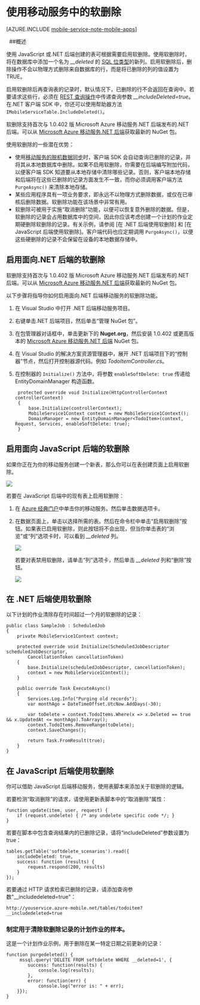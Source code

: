<properties 
	pageTitle="使用移动服务中的软删除（Windows 应用商店）| Microsoft Azure" 
	description="了解如何在你的应用程序中使用 Azure 移动服务软删除功能" 
	documentationCenter="" 
	authors="wesmc7777" 
	manager="dwrede" 
	editor="" 
	services="mobile-services"/>

<tags 
	ms.service="mobile-services" 
	ms.date="12/07/2015"
	wacn.date="01/29/2016"/>

#  使用移动服务中的软删除

[AZURE.INCLUDE [mobile-service-note-mobile-apps](../includes/mobile-services-note-mobile-apps.md)]

&nbsp;
##概述

使用 JavaScript 或.NET 后端创建的表可根据需要启用软删除。使用软删除时，将在数据库中添加一个名为 *__deleted* 的 [SQL 位类型]的新列。启用软删除后，删除操作不会以物理方式删除来自数据库的行，而是将已删除的列的值设置为 TRUE。

启用软删除后再查询表的记录时，默认情况下，已删除的行不会返回在查询中。若要请求这些行，必须在 [REST 查询操作](http://msdn.microsoft.com/zh-cn/library/azure/jj677199.aspx)中传递查询参数 *__includeDeleted=true*。在.NET 客户端 SDK 中，你还可以使用帮助器方法 `IMobileServiceTable.IncludeDeleted()`。

软删除支持首次与 1.0.402 版 Microsoft Azure 移动服务.NET 后端发布的.NET 后端。可以从 [Microsoft Azure 移动服务.NET 后端](http://go.microsoft.com/fwlink/?LinkId=513165)获取最新的 NuGet 包。


使用软删除的一些潜在优势：

* 使用[移动服务的脱机数据同步]时，客户端 SDK 会自动查询已删除的记录，并将其从本地数据库中删除。如果不启用软删除，你需要在后端编写附加代码，以便客户端 SDK 知道要从本地存储中清除哪些记录。否则，客户端本地存储和后端将在这些已删除的记录方面发生不一致，而你必须调用客户端方法 `PurgeAsync()` 来清除本地存储。
* 某些应用程序具有一项业务要求，即永远不以物理方式删除数据，或仅在已审核后删除数据。软删除功能在该场景中非常有用。
* 软删除可被用于实施“取消删除”功能，以便可以恢复意外删除的数据。但是，软删除的记录会占用数据库中的空间，因此你应该考虑创建一个计划的作业定期硬删除软删除的记录。有关示例，请参阅 [在 .NET 后端使用软删除] 和 [在 JavaScript 后端使用软删除]。客户端代码也应定期调用 `PurgeAsync()`，以便这些硬删除的记录不会保留在设备的本地数据存储中。





## 启用面向.NET 后端的软删除

软删除支持首次与 1.0.402 版 Microsoft Azure 移动服务.NET 后端发布的.NET 后端。可以从 [Microsoft Azure 移动服务.NET 后端](http://go.microsoft.com/fwlink/?LinkId=513165)获取最新的 NuGet 包。

以下步骤将指导你如何启用面向.NET 后端移动服务的软删除功能。

1. 在 Visual Studio 中打开 .NET 后端移动服务项目。
2. 右键单击.NET 后端项目，然后单击“管理 NuGet 包”。 
3. 在包管理器对话框中，单击更新下的 **Nuget.org**，然后安装 1.0.402 或更高版本的 [Microsoft Azure 移动服务.NET 后端](http://go.microsoft.com/fwlink/?LinkId=513165) NuGet 包。
3. 在 Visual Studio 的解决方案资源管理器中，展开 .NET 后端项目下的“控制器”节点，然后打开控制器源代码。例如 *TodoItemController.cs*。
4. 在控制器的 `Initialize()` 方法中，将参数 `enableSoftDelete: true` 传递给 EntityDomainManager 构造函数。

        protected override void Initialize(HttpControllerContext controllerContext)
        {
            base.Initialize(controllerContext);
            MobileService1Context context = new MobileService1Context();
            DomainManager = new EntityDomainManager<TodoItem>(context, Request, Services, enableSoftDelete: true);
        }


## 启用面向 JavaScript 后端的软删除

如果你正在为你的移动服务创建一个新表，那么你可以在表创建页面上启用软删除。

![][2]

若要在 JavaScript 后端中的现有表上启用软删除：

1. 在 [Azure 经典门户]中单击你的移动服务。然后单击数据选项卡。
2. 在数据页面上，单击以选择所需的表。然后在命令栏中单击“启用软删除”按钮。如果表已启用软删除，则此按钮将不会出现，但当你单击表的“浏览”或“列”选项卡时，可以看到 *\_\_deleted* 列。

    ![][0]

    若要对表禁用软删除，请单击“列”选项卡，然后单击 *\_\_deleted* 列和“删除”按钮。

    ![][1]

##  <a name="using-with-dotnet"></a>在 .NET 后端使用软删除


以下计划的作业清除存在时间超过一个月的软删除的记录：

    public class SampleJob : ScheduledJob
    {
        private MobileService1Context context;
     
        protected override void Initialize(ScheduledJobDescriptor scheduledJobDescriptor, 
            CancellationToken cancellationToken)
        {
            base.Initialize(scheduledJobDescriptor, cancellationToken);
            context = new MobileService1Context();
        }
     
        public override Task ExecuteAsync()
        {
            Services.Log.Info("Purging old records");
            var monthAgo = DateTimeOffset.UtcNow.AddDays(-30);
     
            var toDelete = context.TodoItems.Where(x => x.Deleted == true && x.UpdatedAt <= monthAgo).ToArray();
            context.TodoItems.RemoveRange(toDelete);
            context.SaveChanges();
     
            return Task.FromResult(true);
        }
    }





## 在 JavaScript 后端使用软删除

你可以借助 JavaScript 后端移动服务，使用表脚本来添加关于软删除的逻辑。

若要检测“取消删除”的请求，请使用更新表脚本中的“取消删除”属性：
    
    function update(item, user, request) {
        if (request.undelete) { /* any undelete specific code */; }
    }
若要在脚本中包含查询结果内的已删除记录，请将“includeDeleted”参数设置为 true：
    
    tables.getTable('softdelete_scenarios').read({
        includeDeleted: true,
        success: function (results) {
            request.respond(200, results)
        }
    });

若要通过 HTTP 请求检索已删除的记录，请添加查询参数"\_\_includedeleted=true"：

    http://youservice.azure-mobile.net/tables/todoitem?__includedeleted=true

###  制定用于清除软删除记录的计划作业的样本。

这是一个计划作业示例，用于删除在某一特定日期之前更新的记录：

    function purgedeleted() {
         mssql.query('DELETE FROM softdelete WHERE __deleted=1', {
            success: function(results) {
                console.log(results);
            },
            error: function(err) {
                console.log("error is: " + err);
        }});
    }







<!-- Images -->

[0]: ./media/mobile-services-using-soft-delete/enable-soft-delete-button.png
[1]: ./media/mobile-services-using-soft-delete/disable-soft-delete.png
[2]: ./media/mobile-services-using-soft-delete/enable-soft-delete-new-table.png

<!-- URLs. -->

[SQL 位类型]: http://msdn.microsoft.com/zh-cn/library/ms177603.aspx
[移动服务的脱机数据同步]: /documentation/articles/mobile-services-windows-store-dotnet-get-started-offline-data
[Azure 经典门户]: https://manage.windowsazure.cn/

<!---HONumber=Mooncake_0118_2016-->